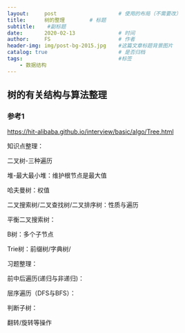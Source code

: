 ```yaml
---
layout:     post   				    # 使用的布局（不需要改）
title:      树的整理 		# 标题 
subtitle:    #副标题
date:       2020-02-13 				# 时间
author:     FS 						# 作者
header-img: img/post-bg-2015.jpg 	#这篇文章标题背景图片
catalog: true 						# 是否归档
tags:								#标签
    - 数据结构
---
```


## 树的有关结构与算法整理

### 参考1

<https://hit-alibaba.github.io/interview/basic/algo/Tree.html>

知识点整理：

二叉树-三种遍历

堆-最大最小堆：维护根节点是最大值

哈夫曼树：权值

二叉搜索树/二叉查找树/二叉排序树：性质与遍历

平衡二叉搜索树：

B树：多个子节点

Trie树：前缀树/字典树/



习题整理：

前中后遍历(递归与非递归)：

层序遍历（DFS与BFS）：

判断子树：

翻转/旋转等操作



